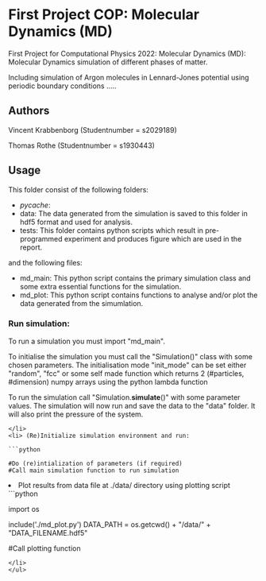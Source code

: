 # First Project COP: Molecular Dynamics (MD)

First Project for Computational Physics 2022: 
Molecular Dynamics (MD): Molecular Dynamics simulation of different phases of matter.

Including simulation of Argon molecules in Lennard-Jones potential using periodic boundary conditions
.....

## Authors
Vincent Krabbenborg (Studentnumber = s2029189)

Thomas Rothe (Studentnumber = s1930443)

## Usage

This folder consist of the following folders:

- _pycache_:
- data: The data generated from the simulation is saved to this folder in hdf5 format and used for analysis. 
- tests: This folder contains python scripts which result in pre-programmed experiment and produces figure which are used in the report. 

and the following files:

- md_main: This python script contains the primary simulation class and some extra essential functions for the simulation.
- md_plot: This python script contains functions to analyse and/or plot the data generated from the simumlation.

### Run simulation:

To run a simulation you must import "md_main".

To initialise the simulation you must call the "Simulation()" class with some chosen parameters. The initialisation mode "init_mode" can be set either "random", "fcc" or some self made function which returns 2 (#particles, #dimension) numpy arrays using the python lambda function

To run the simulation call "Simulation.__simulate__()" with some parameter values. The simulation will now run and save the data to the "data" folder. It will also print the pressure of the system.

```
</li>
<li> (Re)Initialize simulation environment and run:

```python

#Do (re)intialization of parameters (if required)
#Call main simulation function to run simulation

```
</li>
<li>
Plot results from data file at ./data/ directory using plotting script
```python

import os

include('./md_plot.py')
DATA_PATH = os.getcwd() + "/data/" + "DATA_FILENAME.hdf5"

#Call plotting function

```
</li>
</ul> 
